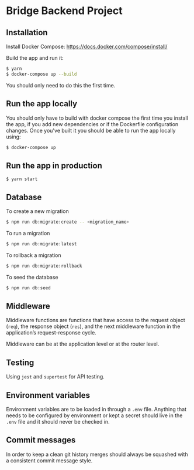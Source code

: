# Bridge Backend Project

## Installation

Install Docker Compose:
https://docs.docker.com/compose/install/

Build the app and run it:

```sh
$ yarn
$ docker-compose up --build
```

You should only need to do this the first time.

## Run the app locally

You should only have to build with docker compose the first time you install the app, if you add new dependencies or if the Dockerfile configuration changes. Once you've built it you should be able to run the app locally using:

```sh
$ docker-compose up
```

## Run the app in production

```
$ yarn start
```

## Database

To create a new migration

```sh
$ npm run db:migrate:create -- <migration_name>
```

To run a migration

```sh
$ npm run db:migrate:latest
```

To rollback a migration

```sh
$ npm run db:migrate:rollback
```

To seed the database

```sh
$ npm run db:seed
```

## Middleware

Middleware functions are functions that have access to the request object (`req`), the response object (`res`), and the next middleware function in the application’s request-response cycle.

Middleware can be at the application level or at the router level.

## Testing

Using `jest` and `supertest` for API testing.

## Environment variables

Environment variables are to be loaded in through a `.env` file. Anything that needs to be configured by environment or kept a secret should live in the `.env` file and it should never be checked in.

## Commit messages

In order to keep a clean git history merges should always be squashed with a consistent commit message style.
